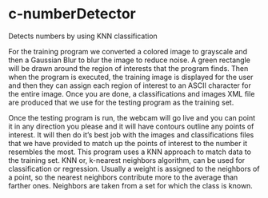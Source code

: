 # c-numberDetector
Detects numbers by using KNN classification

For the training program we converted a colored image to grayscale and then a Gaussian Blur to blur
the image to reduce noise. A green rectangle will be drawn around the region of interests that the
program finds. Then when the program is executed, the training image is displayed for the user and then
they can assign each region of interest to an ASCII character for the entire image. Once you are done, a
classifications and images XML file are produced that we use for the testing program as the training set.

Once the testing program is run, the webcam will go live and you can point it in any direction you please
and it will have contours outline any points of interest. It will then do it’s best job with the images
and classifications files that we have provided to match up the points of interest to the number it resembles
the most. This program uses a KNN approach to match data to the training set. KNN or, k-nearest neighbors
algorithm, can be used for classification or regression. Usually a weight is assigned to the neighbors of a
point, so the nearest neighbors contribute more to the average than farther ones. Neighbors are taken from
a set for which the class is known.

